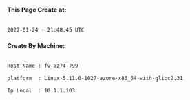 
   
#### This Page Create at:

```bash

2022-01-24 - 21:48:45 UTC

```

#### Create By Machine:

```bash

Host Name : fv-az74-799

platform  : Linux-5.11.0-1027-azure-x86_64-with-glibc2.31

Ip Local  : 10.1.1.103

```

